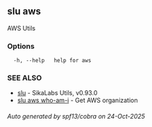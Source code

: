 ## slu aws

AWS Utils

### Options

```
  -h, --help   help for aws
```

### SEE ALSO

* [slu](slu.md)	 - SikaLabs Utils, v0.93.0
* [slu aws who-am-i](slu_aws_who-am-i.md)	 - Get AWS organization

###### Auto generated by spf13/cobra on 24-Oct-2025
